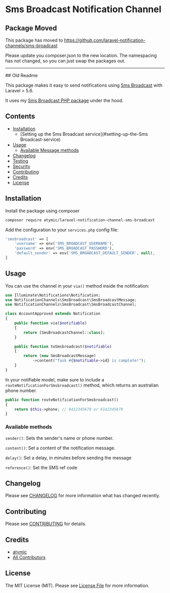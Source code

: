 # Sms Broadcast Notification Channel

## Package Moved
This package has moved to
https://github.com/laravel-notification-channels/sms-broadcast

Please update you composer.json to the new location.
The namespacing has not changed, so you can just swap the packages out.

<hr>
## Old Readme


This package makes it easy to send notifications using [Sms Broadcast](https://www.smsbroadcast.com.au/) with Laravel > 5.6.

It uses my [Sms Broadcast PHP package](https://github.com/atymic/sms-broadcast-php) under the hood.

## Contents

- [Installation](#installation)
	- [Setting up the Sms Broadcast service](#setting-up-the-Sms Broadcast-service)
- [Usage](#usage)
	- [Available Message methods](#available-message-methods)
- [Changelog](#changelog)
- [Testing](#testing)
- [Security](#security)
- [Contributing](#contributing)
- [Credits](#credits)
- [License](#license)


## Installation

Install the package using composer

```bash
composer require atymic/laravel-notification-channel-sms-broadcast
```


Add the configuration to your `services.php` config file:

```php
'smsbroadcast' => [
    'username' => env('SMS_BROADCAST_USERNAME'),
    'password' => env('SMS_BROADCAST_PASSWORD'),
    'default_sender' => env('SMS_BROADCAST_DEFAULT_SENDER', null),
]
```

## Usage

You can use the channel in your `via()` method inside the notification:

```php
use Illuminate\Notifications\Notification;
use NotificationChannels\SmsBroadcast\SmsBroadcastMessage;
use NotificationChannels\SmsBroadcast\SmsBroadcastChannel;

class AccountApproved extends Notification
{
    public function via($notifiable)
    {
        return [SmsBroadcastChannel::class];
    }

    public function toSmsbroadcast($notifiable)
    {
        return (new SmsBroadcastMessage)
            ->content("Task #{$notifiable->id} is complete!");
    }
}
```

In your notifiable model, make sure to include a `routeNotificationForSmsbroadcast()` method, which returns an australian phone number.

```php
public function routeNotificationForSmsbroadcast()
{
    return $this->phone; // 0412345678 or 6142345678
}
```

### Available methods

`sender()`: Sets the sender's name or phone number.

`content()`: Set a content of the notification message.

`delay()`: Set a delay, in minutes before sending the message

`reference()`: Set the SMS ref code

## Changelog

Please see [CHANGELOG](CHANGELOG.md) for more information what has changed recently.


## Contributing

Please see [CONTRIBUTING](CONTRIBUTING.md) for details.

## Credits

- [atymic](https://github.com/atymic)
- [All Contributors](../../contributors)

## License

The MIT License (MIT). Please see [License File](LICENSE.md) for more information.
